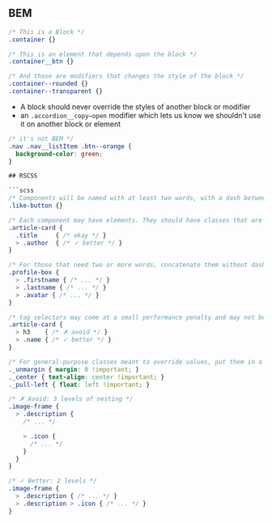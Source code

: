 ## BEM

```css
/* This is a Block */ 
.container {}

/* This is an element that depends upon the block */ 
.container__btn {}

/* And those are modifiers that changes the style of the block */ 
.container--rounded {} 
.container--transparent {}
```

- A block should never override the styles of another block or modifier
- an `.accordion__copy–open` modifier which lets us know we shouldn't use it on another block or element

```css
/* it's not BEM */
.nav .nav__listItem .btn--orange {
  background-color: green;
}

## RSCSS

```scss
/* Components will be named with at least two words, with a dash between each word */
.like-button {}

/* Each component may have elements. They should have classes that are only one word. */
.article-card {
  .title     { /* okay */ }
  > .author  { /* ✓ better */ }
}

/* For those that need two or more words, concatenate them without dashes or underscores. */
.profile-box {
  > .firstname { /* ... */ }
  > .lastname { /* ... */ }
  > .avatar { /* ... */ }
}

/* tag selectors may come at a small performance penalty and may not be as descriptive */
.article-card {
  > h3    { /* ✗ avoid */ }
  > .name { /* ✓ better */ }
}

/* For general-purpose classes meant to override values, put them in a separate file and name them beginning with an underscore. using too many helpers should be discouraged. */
._unmargin { margin: 0 !important; }
._center { text-align: center !important; }
._pull-left { float: left !important; }

/* ✗ Avoid: 3 levels of nesting */
.image-frame {
  > .description {
    /* ... */

    > .icon {
      /* ... */
    }
  }
}

/* ✓ Better: 2 levels */
.image-frame {
  > .description { /* ... */ }
  > .description > .icon { /* ... */ }
}
```
